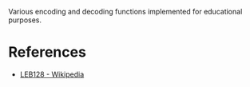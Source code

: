 Various encoding and decoding functions implemented for educational purposes.

# References

- [LEB128 - Wikipedia](https://en.wikipedia.org/wiki/LEB128)
